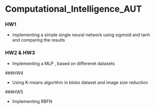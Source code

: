 # Computational_Intelligence_AUT

### HW1


- implementing a simple single neural network using sigmoid and  tanh and comparing the results

### HW2 & HW3 
- Implementing a MLP , based on differenet datasets

###HW4 
 - Using K-means algorithm in blobs dataset and image size reduction 

###HW5 
 - Implementing RBFN 
